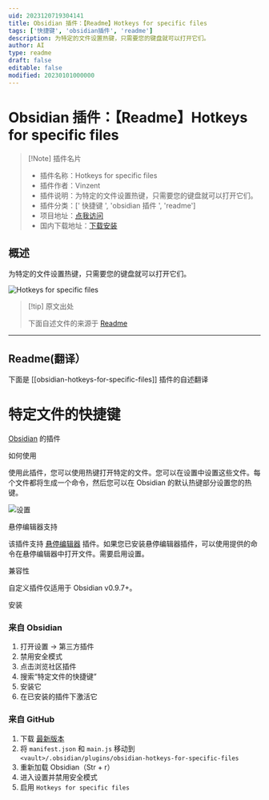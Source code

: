 ```yaml
---
uid: 2023120719304141
title: Obsidian 插件：【Readme】Hotkeys for specific files
tags: ['快捷键', 'obsidian插件', 'readme']
description: 为特定的文件设置热键，只需要您的键盘就可以打开它们。
author: AI
type: readme
draft: false
editable: false
modified: 20230101000000
---
```


# Obsidian 插件：【Readme】Hotkeys for specific files

> [!Note] 插件名片
> - 插件名称：Hotkeys for specific files
> - 插件作者：Vinzent
> - 插件说明：为特定的文件设置热键，只需要您的键盘就可以打开它们。
> - 插件分类：[' 快捷键 ', 'obsidian 插件 ', 'readme']
> - 项目地址：[点我访问](https://github.com/Vinzent03/obsidian-hotkeys-for-specific-files)
> - 国内下载地址：[下载安装](https://pkmer.cn/products/plugin/pluginMarket/?obsidian-hotkeys-for-specific-files)

## 概述

为特定的文件设置热键，只需要您的键盘就可以打开它们。

![Hotkeys for specific files](https://cdn.pkmer.cn/covers/obsidian-hotkeys-for-specific-files.png!pkmer)

> [!tip] 原文出处
>
>下面自述文件的来源于 [Readme](https://ghproxy.net/https://raw.githubusercontent.com/Vinzent03/obsidian-hotkeys-for-specific-files/master/README.md)
>

---

## Readme(翻译）

下面是 [[obsidian-hotkeys-for-specific-files]] 插件的自述翻译

# 特定文件的快捷键

[Obsidian](https://obsidian.md) 的插件

如何使用

使用此插件，您可以使用热键打开特定的文件。您可以在设置中设置这些文件。每个文件都将生成一个命令，然后您可以在 Obsidian 的默认热键部分设置您的热键。

![设置](https://cdn.pkmer.cn/covers/obsidian-hotkeys-for-specific-files_1_0.png!pkmer)

悬停编辑器支持

该插件支持 [悬停编辑器](https://github.com/nothingislost/obsidian-hover-editor) 插件。如果您已安装悬停编辑器插件，可以使用提供的命令在悬停编辑器中打开文件。需要启用设置。

兼容性

自定义插件仅适用于 Obsidian v0.9.7+。

安装

### 来自 Obsidian

1. 打开设置 -> 第三方插件
2. 禁用安全模式
3. 点击浏览社区插件
4. 搜索“特定文件的快捷键”
5. 安装它
6. 在已安装的插件下激活它

### 来自 GitHub

1. 下载 [最新版本](https://github.com/Vinzent03/obsidian-hotkeys-for-specific-files/releases/latest)
2. 将 `manifest.json` 和 `main.js` 移动到 `<vault>/.obsidian/plugins/obsidian-hotkeys-for-specific-files`
3. 重新加载 Obsidian（Str + r）
4. 进入设置并禁用安全模式
5. 启用 `Hotkeys for specific files`




